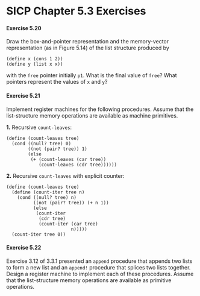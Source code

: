 # SICP Chapter 5.3 Exercises

#### Exercise 5.20

Draw the box-and-pointer
representation and the memory-vector representation (as in Figure 5.14)
of the list structure produced by

```rkt
(define x (cons 1 2))
(define y (list x x))
```


with the `free` pointer initially `p1`.  What is the final value of
`free`?  What pointers represent the values of `x` and `y`?

#### Exercise 5.21

Implement register machines for
the following procedures.  Assume that the list-structure memory operations are
available as machine primitives.

**1.** Recursive `count-leaves`:

```rkt
(define (count-leaves tree)
  (cond ((null? tree) 0)
        ((not (pair? tree)) 1)
        (else 
         (+ (count-leaves (car tree))
            (count-leaves (cdr tree))))))
```

**2.** Recursive `count-leaves` with explicit counter:

```rkt
(define (count-leaves tree)
  (define (count-iter tree n)
    (cond ((null? tree) n)
          ((not (pair? tree)) (+ n 1))
          (else 
           (count-iter 
            (cdr tree)
            (count-iter (car tree) 
                        n)))))
  (count-iter tree 0))
```



#### Exercise 5.22

Exercise 3.12 of 
3.3.1 presented an `append` procedure that appends two lists to form
a new list and an `append!` procedure that splices two lists together.
Design a register machine to implement each of these procedures.  Assume that
the list-structure memory operations are available as primitive operations.

